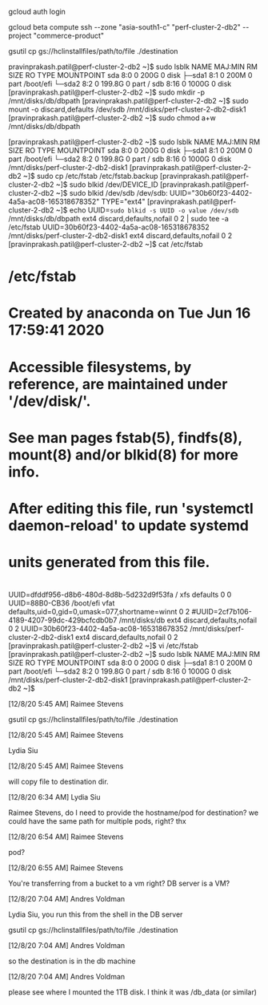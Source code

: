 gcloud auth login 

gcloud beta compute ssh --zone "asia-south1-c" "perf-cluster-2-db2" --project "commerce-product" 

gsutil cp gs://hclinstallfiles/path/to/file ./destination

pravinprakash.patil@perf-cluster-2-db2 ~]$ sudo lsblk 
NAME MAJ:MIN RM SIZE RO TYPE MOUNTPOINT 
sda 8:0 0 200G 0 disk 
├─sda1 8:1 0 200M 0 part /boot/efi 
└─sda2 8:2 0 199.8G 0 part / 
sdb 8:16 0 1000G 0 disk 
[pravinprakash.patil@perf-cluster-2-db2 ~]$ sudo mkdir -p /mnt/disks/db/dbpath 
[pravinprakash.patil@perf-cluster-2-db2 ~]$ sudo mount -o discard,defaults /dev/sdb /mnt/disks/perf-cluster-2-db2-disk1 
[pravinprakash.patil@perf-cluster-2-db2 ~]$ sudo chmod a+w /mnt/disks/db/dbpath 

 [pravinprakash.patil@perf-cluster-2-db2 ~]$ sudo lsblk 
NAME MAJ:MIN RM SIZE RO TYPE MOUNTPOINT 
sda 8:0 0 200G 0 disk 
├─sda1 8:1 0 200M 0 part /boot/efi 
└─sda2 8:2 0 199.8G 0 part / 
sdb 8:16 0 1000G 0 disk /mnt/disks/perf-cluster-2-db2-disk1 
[pravinprakash.patil@perf-cluster-2-db2 ~]$ sudo cp /etc/fstab /etc/fstab.backup 
[pravinprakash.patil@perf-cluster-2-db2 ~]$ sudo blkid /dev/DEVICE_ID 
[pravinprakash.patil@perf-cluster-2-db2 ~]$ sudo blkid /dev/sdb 
/dev/sdb: UUID="30b60f23-4402-4a5a-ac08-165318678352" TYPE="ext4" 
[pravinprakash.patil@perf-cluster-2-db2 ~]$ echo UUID=`sudo blkid -s UUID -o value /dev/sdb` /mnt/disks/db/dbpath ext4 discard,defaults,nofail 0 2 | sudo tee -a /etc/fstab 
UUID=30b60f23-4402-4a5a-ac08-165318678352 /mnt/disks/perf-cluster-2-db2-disk1 ext4 discard,defaults,nofail 0 2 
[pravinprakash.patil@perf-cluster-2-db2 ~]$ cat /etc/fstab 

# 
# /etc/fstab 
# Created by anaconda on Tue Jun 16 17:59:41 2020 
# 
# Accessible filesystems, by reference, are maintained under '/dev/disk/'. 
# See man pages fstab(5), findfs(8), mount(8) and/or blkid(8) for more info. 
# 
# After editing this file, run 'systemctl daemon-reload' to update systemd 
# units generated from this file. 
# 
UUID=dfddf956-d8b6-480d-8d8b-5d232d9f53fa / xfs defaults 0 0 
UUID=88B0-CB36 /boot/efi vfat defaults,uid=0,gid=0,umask=077,shortname=winnt 0 2 
#UUID=2cf7b106-4189-4207-99dc-429bcfcdb0b7 /mnt/disks/db ext4 discard,defaults,nofail 0 2 
UUID=30b60f23-4402-4a5a-ac08-165318678352 /mnt/disks/perf-cluster-2-db2-disk1 ext4 discard,defaults,nofail 0 2 
[pravinprakash.patil@perf-cluster-2-db2 ~]$ vi /etc/fstab 
[pravinprakash.patil@perf-cluster-2-db2 ~]$ sudo lsblk 
NAME MAJ:MIN RM SIZE RO TYPE MOUNTPOINT 
sda 8:0 0 200G 0 disk 
├─sda1 8:1 0 200M 0 part /boot/efi 
└─sda2 8:2 0 199.8G 0 part / 
sdb 8:16 0 1000G 0 disk /mnt/disks/perf-cluster-2-db2-disk1 
[pravinprakash.patil@perf-cluster-2-db2 ~]$ 

 
 
 [12/8/20 5:45 AM] Raimee Stevens 

gsutil cp gs://hclinstallfiles/path/to/file ./destination 

  

[12/8/20 5:45 AM] Raimee Stevens 

Lydia Siu 

  

[12/8/20 5:45 AM] Raimee Stevens 

will copy file to destination dir. 

  

[12/8/20 6:34 AM] Lydia Siu 

Raimee Stevens, do I need to provide the hostname/pod for destination?   we could have the same path for multiple pods, right?  thx 

  

[12/8/20 6:54 AM] Raimee Stevens 

pod? 

  

[12/8/20 6:55 AM] Raimee Stevens 

You're transferring from a bucket to a vm right? DB server is a VM? 

  

[12/8/20 7:04 AM] Andres Voldman 

Lydia Siu,  you run this from the shell in the DB server 

gsutil cp gs://hclinstallfiles/path/to/file ./destination 
 

  

[12/8/20 7:04 AM] Andres Voldman 

so the destination is in the db machine 

  

[12/8/20 7:04 AM] Andres Voldman 

please see where I mounted the 1TB disk. I think it was /db_data (or similar) 

 
